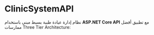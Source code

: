 # ClinicSystemAPI
نظام إدارة عيادة طبية بسيط مبني باستخدام **ASP.NET Core API** مع تطبيق أفضل ممارسات Three Tier Architecture:
